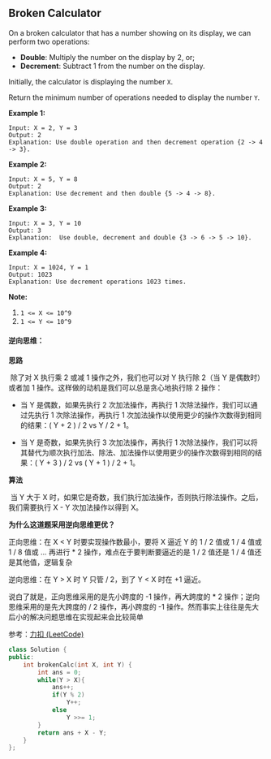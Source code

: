 ## Broken Calculator

On a broken calculator that has a number showing on its display, we can perform two operations:

- **Double**: Multiply the number on the display by 2, or;
- **Decrement**: Subtract 1 from the number on the display.

Initially, the calculator is displaying the number `X`.

Return the minimum number of operations needed to display the number `Y`.

**Example 1:**

```
Input: X = 2, Y = 3
Output: 2
Explanation: Use double operation and then decrement operation {2 -> 4 -> 3}.
```

**Example 2:**

```
Input: X = 5, Y = 8
Output: 2
Explanation: Use decrement and then double {5 -> 4 -> 8}.
```

**Example 3:**

```
Input: X = 3, Y = 10
Output: 3
Explanation:  Use double, decrement and double {3 -> 6 -> 5 -> 10}.
```

**Example 4:**

```
Input: X = 1024, Y = 1
Output: 1023
Explanation: Use decrement operations 1023 times.
```

**Note:**

1. `1 <= X <= 10^9`
2. `1 <= Y <= 10^9`

#### 逆向思维：

**思路**

​		除了对 X 执行乘 2 或减 1 操作之外，我们也可以对 Y 执行除 2（当 Y 是偶数时）或者加 1 操作。这样做的动机是我们可以总是贪心地执行除 2 操作：

- 当 Y 是偶数，如果先执行 2 次加法操作，再执行 1 次除法操作，我们可以通过先执行 1 次除法操作，再执行 1 次加法操作以使用更少的操作次数得到相同的结果：( Y + 2 ) / 2 vs Y / 2 + 1。

- 当 Y 是奇数，如果先执行 3 次加法操作，再执行 1 次除法操作，我们可以将其替代为顺次执行加法、除法、加法操作以使用更少的操作次数得到相同的结果：( Y + 3 ) / 2 vs ( Y + 1 ) / 2 + 1。

**算法**

​		当 Y 大于 X 时，如果它是奇数，我们执行加法操作，否则执行除法操作。之后，我们需要执行 X - Y 次加法操作以得到 X。

**为什么这道题采用逆向思维更优？**

正向思维：在 X < Y 时要实现操作数最小，要将 X 逼近 Y 的 1 / 2 值或 1 / 4 值或 1 / 8 值或 ... 再进行 \* 2 操作，难点在于要判断要逼近的是 1 / 2 值还是 1 / 4 值还是其他值，逻辑复杂

逆向思维：在 Y > X 时 Y 只管 / 2，到了 Y < X 时在 +1 逼近。

说白了就是，正向思维采用的是先小跨度的 -1 操作，再大跨度的 \* 2 操作；逆向思维采用的是先大跨度的 / 2 操作，再小跨度的 -1 操作。然而事实上往往是先大后小的解决问题思维在实现起来会比较简单 

参考：[力扣 (LeetCode)](https://leetcode-cn.com/problems/broken-calculator/solution/pi-liao-de-ji-suan-qi-by-leetcode/)

```c++
class Solution {
public:
    int brokenCalc(int X, int Y) {
        int ans = 0;
        while(Y > X){
            ans++;
            if(Y % 2)
                Y++;
            else
                Y >>= 1;
        }
        return ans + X - Y;
    }
};
```


